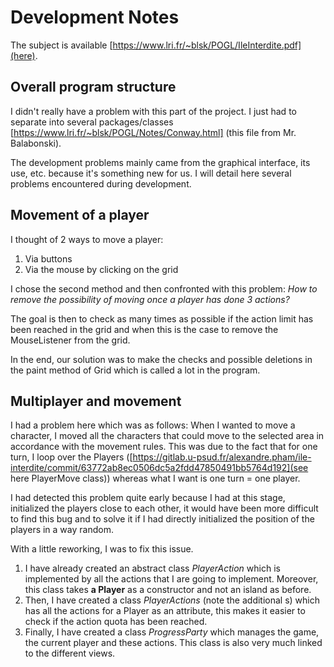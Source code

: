 # Development Notes

The subject is available [https://www.lri.fr/~blsk/POGL/IleInterdite.pdf](here).

## Overall program structure

I didn't really have a problem with this part of the project. I just had to separate into several packages/classes [https://www.lri.fr/~blsk/POGL/Notes/Conway.html] (this file from Mr. Balabonski).

The development problems mainly came from the graphical interface, its use, etc. because it's something new for us.
I will detail here several problems encountered during development.

## Movement of a player

I thought of 2 ways to move a player:
1. Via buttons
2. Via the mouse by clicking on the grid

I chose the second method and then confronted with this problem: *How to remove the possibility of moving once a player has done 3 actions?*

The goal is then to check as many times as possible if the action limit has been reached in the grid and when this is the case to remove the MouseListener from the grid.

In the end, our solution was to make the checks and possible deletions in the paint method of Grid which is called a lot in the program.



## Multiplayer and movement

I had a problem here which was as follows: When I wanted to move a character, I moved all the characters that could move to the selected area in accordance with the movement rules. This was due to the fact that for one turn, I loop over the Players ([https://gitlab.u-psud.fr/alexandre.pham/ile-interdite/commit/63772ab8ec0506dc5a2fdd47850491bb5764d192](see here PlayerMove class)) whereas what I want is one turn = one player.

I had detected this problem quite early because I had at this stage, initialized the players close to each other, it would have been more difficult to find this bug and to solve it if I had directly initialized the position of the players in a way random.

With a little reworking, I was to fix this issue.
1. I have already created an abstract class *PlayerAction* which is implemented by all the actions that I are going to implement. Moreover, this class takes **a Player** as a constructor and not an island as before.
2. Then, I have created a class *PlayerActions* (note the additional s) which has all the actions for a Player as an attribute, this makes it easier to check if the action quota has been reached.
3. Finally, I have created a class *ProgressParty* which manages the game, the current player and these actions. This class is also very much linked to the different views.